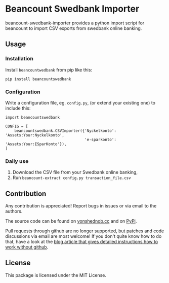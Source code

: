 # Beancount Swedbank Importer

beancount-swedbank-importer provides a python import script for beancount to
import CSV exports from swedbank online banking.


## Usage

### Installation

Install `beancountwedbank` from pip like this:

    pip install beancountswedbank


### Configuration

Write a configuration file, eg. `config.py`, (or extend your existing one) to include this:

    import beancountswedbank

    CONFIG = [
        beancountswedbank.CSVImporter({'Nyckelkonto': 'Assets:Your:Nyckelkonto',
                                       'e-sparkonto': 'Assets:Your:ESparKonto'}),
    ]

### Daily use

1. Download the CSV file from your Swedbank online banking,
2. Run `beancount-extract config.py transaction_file.csv`


## Contribution

Any contribution is appreciated! Report bugs in issues or via email to the
authors.

The source code can be found on
[vonshednob.cc](https://vonshednob.cc/beancount-swedbank-importer) and on
[PyPi](https://pypi.org/project/beancountswedbank/).

Pull requests through github are no longer supported, but patches and code
discussions via email are most welcome! If you don't quite know how to do
that, have a look at the [blog article that gives detailed instructions how to
work without github](https://spacepanda.se/contributing.html).


## License

This package is licensed under the MIT License.

